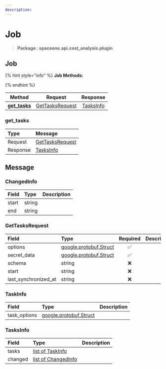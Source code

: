 ```yaml
---
description:  
---
```

# Job

>  **Package : spaceone.api.cost_analysis.plugin**

## Job

{% hint style="info" %}
**Job Methods:**

{%  endhint %}


| Method | Request | Response |
| :-----: | :--------: | :--------: |
| [**get_tasks**](job.md#get_tasks)|   [GetTasksRequest](job.md#gettasksrequest) |   [TasksInfo](job.md#tasksinfo) | 
 

 
### get_tasks


| Type | Message |
| :--- | :--- |
| Request | [GetTasksRequest](job.md#gettasksrequest) |
| Response |  [TasksInfo](job.md#tasksinfo)  |


## 

## Message

### ChangedInfo
| Field | Type |  Description |
| :--- | :--- | :--- |
| start |string | |
| end |string | |

### GetTasksRequest
| Field | Type | Required | Description |
| :--- | :--- | :---: | :--- |
| options |[google.protobuf.Struct](https://github.com/protocolbuffers/protobuf/blob/master/src/google/protobuf/struct.proto)|✅| |
| secret_data |[google.protobuf.Struct](https://github.com/protocolbuffers/protobuf/blob/master/src/google/protobuf/struct.proto)|✅| |
| schema |string|❌| |
| start |string|❌| |
| last_synchronized_at |string|❌| |

### TaskInfo
| Field | Type |  Description |
| :--- | :--- | :--- |
| task_options |[google.protobuf.Struct](https://github.com/protocolbuffers/protobuf/blob/master/src/google/protobuf/struct.proto) | |

### TasksInfo
| Field | Type |  Description |
| :--- | :--- | :--- |
| tasks |[list of TaskInfo](job.md#taskinfo) | |
| changed |[list of ChangedInfo](job.md#changedinfo) | |
